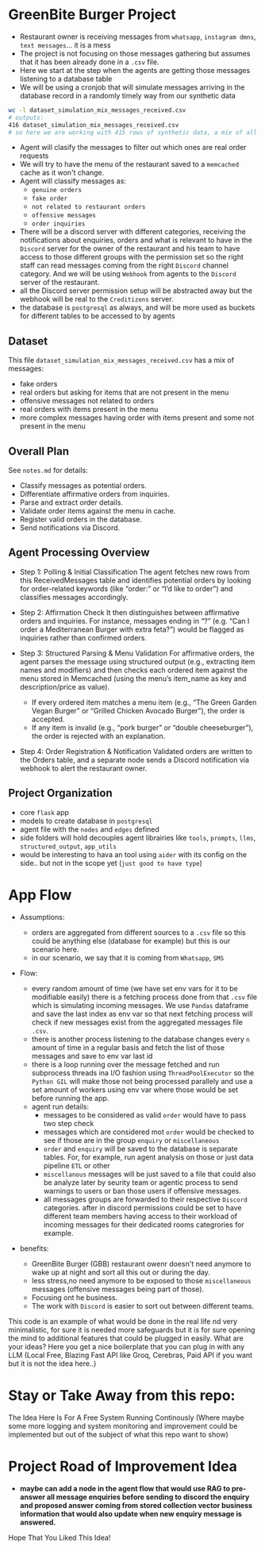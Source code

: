 # GreenBite Burger Project
- Restaurant owner is receiving messages from `whatsapp`, `instagram dmns`, `text messages`... it is a mess
- The project is not focusing on those messages gathering but assumes that it has been already done in a `.csv` file.
- Here we start at the step when the agents are getting those messages listening to a database table
- We will be using a cronjob that will simulate messages arriving in the database record in a randomly timely way from our synthetic data
```bash
wc -l dataset_simulation_mix_messages_received.csv
# outputs: 
416 dataset_simulation_mix_messages_received.csv
# so here we are working with 415 rows of synthetic data, a mix of all different kind of messages that a restaurant owner could receive
```
- Agent will clasify the messages to filter out which ones are real order requests
- We will try to have the menu of the restaurant saved to a `memcached` cache as it won't change.
- Agent will classify messages as:
  - `genuine orders`
  - `fake order`
  - `not related to restaurant orders`
  - `offensive messages`
  - `order inquiries`
- There will be a discord server with different categories,
  receiving the notifications about enquiries, orders
  and what is relevant to have in the `Discord` server for the owner
  of the restaurant and his team to have access to those different groups
  with the permission set so the right staff can read messages coming from
  the right `Discord` channel category.
  And we will be using `Webhook` from agents to the `Discord` server of the restaurant.
- all the Discord server permission setup will be abstracted away but the webhook will be real to the `Creditizens` server.
- the database is `postgresql` as always, and will be more used as buckets for different tables to be accessed to by agents

## Dataset
This file `dataset_simulation_mix_messages_received.csv` has a mix of messages:
- fake orders
- real orders but asking for items that are not present in the menu
- offensive messages not related to orders
- real orders with items present in the menu
- more complex messages having order with items present and some not present in the menu

## Overall Plan
See `notes.md` for details:
- Classify messages as potential orders.
- Differentiate affirmative orders from inquiries.
- Parse and extract order details.
- Validate order items against the menu in cache.
- Register valid orders in the database.
- Send notifications via Discord.

## Agent Processing Overview
- Step 1: Polling & Initial Classification
The agent fetches new rows from this ReceivedMessages table and identifies potential orders by looking for order-related keywords (like “order:” or “I’d like to order”) and classifies messages accordingly.

- Step 2: Affirmation Check
It then distinguishes between affirmative orders and inquiries. For instance, messages ending in “?” (e.g. “Can I order a Mediterranean Burger with extra feta?”) would be flagged as inquiries rather than confirmed orders.

- Step 3: Structured Parsing & Menu Validation
For affirmative orders, the agent parses the message using structured output (e.g., extracting item names and modifiers) and then checks each ordered item against the menu stored in Memcached (using the menu’s item_name as key and description/price as value).

  - If every ordered item matches a menu item (e.g., “The Green Garden Vegan Burger” or “Grilled Chicken Avocado Burger”), the order is accepted.
  - If any item is invalid (e.g., “pork burger” or “double cheeseburger”), the order is rejected with an explanation.

- Step 4: Order Registration & Notification
Validated orders are written to the Orders table, and a separate node sends a Discord notification via webhook to alert the restaurant owner.

## Project Organization
- core `flask` app
- models to create database in `postgresql`
- agent file with the `nodes` and `edges` defined
- side folders will hold decouples agent librairies like `tools`, `prompts`, `llms`, `structured_output`, `app_utils`
- would be interesting to hava an tool using `aider` with its config on the side.. but not in the scope yet (`just good to have type`)

# App Flow
- Assumptions:
  - orders are aggregated from different sources to a `.csv` file so this could be anything else (database for example) but this is our scenario here.
  - in our scenario, we say that it is coming from `Whatsapp`, `SMS`

- Flow:
  - every random amount of time (we have set env vars for it to be modifiable easily)
    there is a fetching process done from that `.csv` file which is simulating incoming messages. 
    We use `Pandas` dataframe and save the last index as env var so that next fetching process will check if new messages exist from the aggregated messages file `.csv`.
  - there is another process listening to the database changes every `n` amount of time in a regular basis and fetch the list of those messages and save to env var last id
  - there is a loop running over the message fetched and run subprocess threads ina I/O fashion using `ThreadPoolExecutor`
    so the `Python GIL` will make those not being processed parallely and use a set amount of workers using env var where those would be set before running the app.
  - agent run details:
    - messages to be considered as valid `order` would have to pass two step check
    - messages which are considered mot `order` would be checked to see if those are in the group `enquiry` or `miscellaneous`
    - `order` and `enquiry` will be saved to the database is separate tables. For, for example, run agent analysis on those or just data pipeline `ETL` or other
    - `miscellanous` messages will be just saved to a file that could also be analyze later by seurity team
       or agentic process to send warnings to users or ban those users if offensive messages.
    - all messages groups are forwarded to their respective `Discord` categories.
      after in discord permissions could be set to have different team members having access to their workload of incoming messages
      for their dedicated rooms categrories for example.

- benefits:
  - GreenBite Burger (GBB) restaurant owenr doesn't need anymore to wake up at night and sort all this out or during the day.
  - less stress,no need anymore to be exposed to those `miscellaneous` messages (offensive messages being part of those).
  - Focusing ont he business.
  - The work with `Discord` is easier to sort out between different teams.
 

This code is an example of what would be done in the real life nd very minimalistic,
for sure it is needed more safeguards but it is for sure opening the mind to additional features that could be plugged in easily.
What are your ideas? Here you get a nice boilerplate that you can plug in with any LLM (Local Free, Blazing Fast API like Groq, Cerebras, Paid API if you want but it is not the idea here..)


# Stay or Take Away from this repo:
The Idea Here Is For A Free System Running Continously
(Where maybe some more logging and system monitoring and improvement could be implemented but out of the subject of what this repo want to show)

# Project Road of Improvement Idea
- **maybe can add a node in the agent flow that would use RAG to pre-answer all message enquiries before sending to discord the enquiry and proposed answer coming from stored collection vector business information that would also update when new enquiry message is answered.**

Hope That You Liked This Idea!
